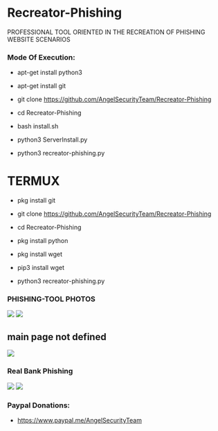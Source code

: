 # Recreator-Phishing

PROFESSIONAL TOOL ORIENTED IN THE RECREATION OF PHISHING WEBSITE SCENARIOS
 
<h3> Mode Of Execution: </h3>

* apt-get install python3

* apt-get install git 

* git clone https://github.com/AngelSecurityTeam/Recreator-Phishing

* cd Recreator-Phishing

* bash install.sh

* python3 ServerInstall.py

* python3 recreator-phishing.py

# TERMUX

* pkg install git

* git clone  https://github.com/AngelSecurityTeam/Recreator-Phishing

* cd Recreator-Phishing

* pkg install python

* pkg install wget

* pip3 install wget

* python3 recreator-phishing.py


<h3> PHISHING-TOOL PHOTOS </h3>

<img src="https://github.com/AngelSecurityTeam/Recreator-Phishing/blob/master/fotosub4.png">

<img src="https://github.com/AngelSecurityTeam/Recreator-Phishing/blob/master/capv32.png">

<h2> main page not defined </h2>

<img src="https://github.com/AngelSecurityTeam/Recreator-Phishing/blob/master/capv333.png">


<h3> Real Bank Phishing </h3>

<img src="https://github.com/AngelSecurityTeam/Recreator-Phishing/blob/master/cap2.png">

<img src="https://github.com/AngelSecurityTeam/Recreator-Phishing/blob/master/cap3.png">

<h3> Paypal Donations: </h3>

* https://www.paypal.me/AngelSecurityTeam
